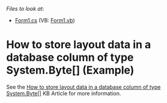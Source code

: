 <!-- default file list -->
*Files to look at*:

* [Form1.cs](./CS/Form1.cs) (VB: [Form1.vb](./VB/Form1.vb))
<!-- default file list end -->
# How to store layout data in a database column of type System.Byte[] (Example)


<p>See the <a href="https://www.devexpress.com/Support/Center/p/A1432">How to store layout data in a database column of type System.Byte[]</a> KB Article for more information.</p>

<br/>


